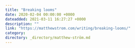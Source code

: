 ```yaml
---
title: "Breaking looms"
date: 2020-02-04 00:00:00 +0000
dateadded: 2021-03-11 16:27:27 +0000
description: ""
link: "https://matthewstrom.com/writing/breaking-looms/"
category:
directory: _directory/matthew-ström.md
---
```

